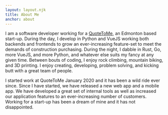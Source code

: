 ```yaml
---
layout: layout.njk
title: About Me
anchor: about
---
```


I am a software developer working for a [QuoteToMe](quotetome.com), an Edmonton based start-up. During the day, I develop in Python and VueJS working both backends and frontends to grow an ever-increasing feature-set to meet the demands of construction purchasing. During the night, I dabble in Rust, Go, more VueJS, and more Python, and whatever else suits my fancy at any given time. Between bouts of coding, I enjoy rock climbing, mountain biking, and 3D printing. I enjoy creating, developing, problem solving, and kicking butt with a great team of people.

I started work at QuoteToMe January 2020 and it has been a wild ride ever since. Since I have started, we have released a new web app and a mobile app. We have developed a great set of internal tools as well as increased our application features to an ever-increasing number of customers. Working for a start-up has been a dream of mine and it has not disappointed.

